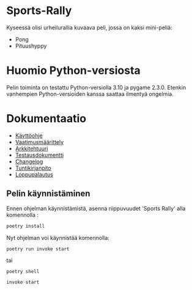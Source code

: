 # Sports-Rally

Kyseessä olisi urheilurallia kuvaava peli, jossa on kaksi mini-peliä:
* Pong
* Pituushyppy

# Huomio Python-versiosta

Pelin toiminta on testattu Python-versiolla 3.10 ja pygame 2.3.0. Etenkin vanhempien Python-versioiden kanssa saattaa ilmentyä ongelmia.

# Dokumentaatio
- [Käyttöohje](dokumentaatio/kayttoohje.md)
- [Vaatimusmäärittely](dokumentaatio/vaatimusmaarittely.md)
- [Arkkitehtuuri](dokumentaatio/arkkitehtuuri.md)
- [Testausdokumentti](dokumentaatio/testaus.md)
- [Changelog](dokumentaatio/changelog.md)
- [Tuntikirjanpito](dokumentaatio/tuntikirjanpito.md)
- [Loppupalautus](https://github.com/KirinPoersti/ot-harjoitustyo/releases/tag/Loppupalautus)

## Pelin käynnistäminen

Ennen ohjelman käynnistämistä, asenna riippuvuudet 'Sports Rally' alla komennolla :

```bash
poetry install
```
Nyt ohjelman voi käynnistää komennolla:

```
poetry run invoke start
```
tai
```
poetry shell 
```
```
invoke start
```
